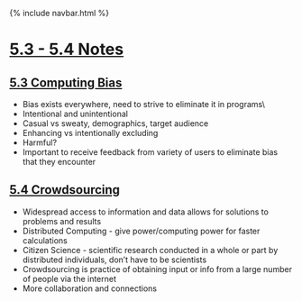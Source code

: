{% include navbar.html %}

# <u>5.3 - 5.4 Notes</u>

## <u>5.3 Computing Bias </u>
- Bias exists everywhere, need to strive to eliminate it in programs\
- Intentional and unintentional
- Casual vs sweaty, demographics, target audience
- Enhancing vs intentionally excluding
- Harmful?
- Important to receive feedback from variety of users to eliminate bias that they encounter

## <u>5.4 Crowdsourcing</u>
- Widespread access to information and data allows for solutions to problems and results
- Distributed Computing - give power/computing power for faster calculations
- Citizen Science - scientific research conducted in a whole or part by distributed individuals, don’t have to be scientists
- Crowdsourcing is practice of obtaining input or info from a large number of people via the internet
- More collaboration and connections
